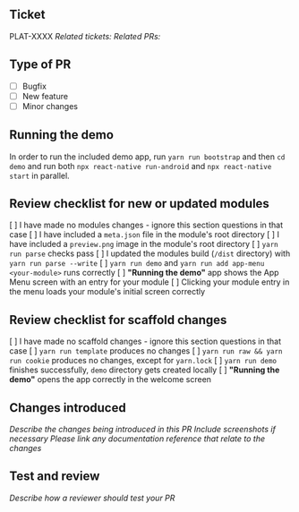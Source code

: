 ## Ticket

PLAT-XXXX
_Related tickets:_
_Related PRs:_

## Type of PR

- [ ] Bugfix
- [ ] New feature
- [ ] Minor changes

## Running the demo

In order to run the included demo app, run `yarn run bootstrap` and then `cd demo` and run both `npx react-native run-android` and `npx react-native start` in parallel.

## Review checklist for new or updated modules

[ ] I have made no modules changes - ignore this section questions in that case
[ ] I have included a `meta.json` file in the module's root directory
[ ] I have included a `preview.png` image in the module's root directory
[ ] `yarn run parse` checks pass
[ ] I updated the modules build (`/dist` directory) with `yarn run parse --write`
[ ] `yarn run demo` and `yarn run add app-menu <your-module>` runs correctly
[ ] **"Running the demo"** app shows the App Menu screen with an entry for your module
[ ] Clicking your module entry in the menu loads your module's initial screen correctly

## Review checklist for scaffold changes

[ ] I have made no scaffold changes - ignore this section questions in that case
[ ] `yarn run template` produces no changes
[ ] `yarn run raw && yarn run cookie` produces no changes, except for `yarn.lock`
[ ] `yarn run demo` finishes successfully, `demo` directory gets created locally
[ ] **"Running the demo"** opens the app correctly in the welcome screen

## Changes introduced

_Describe the changes being introduced in this PR_
_Include screenshots if necessary_
_Please link any documentation reference that relate to the changes_

## Test and review

_Describe how a reviewer should test your PR_
